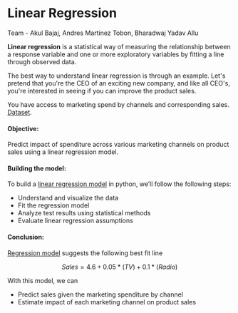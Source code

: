 # Linear Regression

Team - Akul Bajaj, Andres Martinez Tobon, Bharadwaj Yadav Allu

**Linear regression** is a statistical way of measuring the relationship between a response variable and one or more exploratory variables by fitting a line through observed data. 

The best way to understand linear regression is through an example. Let's pretend that you're the CEO of an exciting new company, and like all CEO's, you're interested in seeing if you can improve the product sales. 

You have access to marketing spend by channels and corresponding sales. [Dataset](https://github.com/balu12don/Linear-Regression/blob/0352276304a3107c15ca275bfa082a7666c15045/marketing_data.csv).

#### Objective: 
Predict impact of spenditure across various marketing channels on product sales using a linear regression model.

#### Building the model: 
To build a [linear regression model](https://github.com/balu12don/Linear-Regression/blob/f7d12d3a06ef20cafd72f5419862084c578dc64d/Linear_Regression.ipynb) in python, we’ll follow the following steps:

* Understand and visualize the data
* Fit the regression model
* Analyze test results using statistical methods
* Evaluate linear regression assumptions

#### Conclusion:

[Regression model](https://github.com/balu12don/Linear-Regression/blob/f7d12d3a06ef20cafd72f5419862084c578dc64d/Linear_Regression.ipynb) suggests the following best fit line

$$ Sales = 4.6 + 0.05*(TV) + 0.1*(Radio) $$

With this model, we can
* Predict sales given the marketing spenditure by channel
* Estimate impact of each marketing channel on product sales
